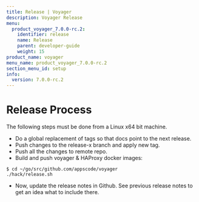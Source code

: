 ```yaml
---
title: Release | Voyager
description: Voyager Release
menu:
  product_voyager_7.0.0-rc.2:
    identifier: release
    name: Release
    parent: developer-guide
    weight: 15
product_name: voyager
menu_name: product_voyager_7.0.0-rc.2
section_menu_id: setup
info:
  version: 7.0.0-rc.2
---
```


# Release Process

The following steps must be done from a Linux x64 bit machine.

- Do a global replacement of tags so that docs point to the next release.
- Push changes to the release-x branch and apply new tag.
- Push all the changes to remote repo.
- Build and push voyager & HAProxy docker images:

```console
$ cd ~/go/src/github.com/appscode/voyager
./hack/release.sh
```

- Now, update the release notes in Github. See previous release notes to get an idea what to include there.

